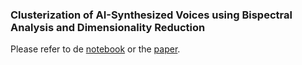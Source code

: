 ### Clusterization of AI-Synthesized Voices using Bispectral Analysis and Dimensionality Reduction

Please refer to de [notebook](https://github.com/AlmeidaAlin3/AI-Synthesized_Voices_Clusterization/blob/main/notebook/Clusterization%20of%20AI%20Synthesized%20Voices%20-%20Aline%20Gabriel%20de%20Almeida.ipynb) or the [paper]().
